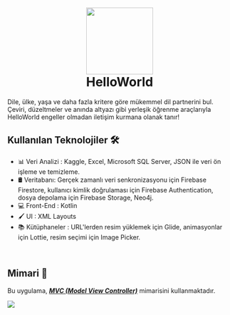 <div align="center">
      <h1> 
            <img src="https://github.com/user-attachments/assets/3e972703-9a8c-45ef-9f64-5789e28db311" width="150px">
            <br/>
            HelloWorld
            <br/> 
      </h1>
</div>

Dile, ülke, yaşa ve daha fazla kritere göre mükemmel dil partnerini bul. Çeviri, düzeltmeler ve anında altyazı gibi yerleşik öğrenme araçlarıyla HelloWorld engeller olmadan iletişim kurmana olanak tanır!

## Kullanılan Teknolojiler 🛠️
- 📊  Veri Analizi : Kaggle, Excel, Microsoft SQL Server, JSON ile veri ön işleme ve temizleme.
- 🛢️ Veritabanı: Gerçek zamanlı veri senkronizasyonu için Firebase Firestore, kullanıcı kimlik doğrulaması için Firebase Authentication, dosya depolama için Firebase Storage, Neo4j.
- 💻 Front-End : Kotlin
- 🖌️ UI : XML Layouts
- 📚 Kütüphaneler : URL'lerden resim yüklemek için Glide, animasyonlar için Lottie, resim seçimi için Image Picker.

<br/> 

## Mimari 🗼
Bu uygulama, [***MVC (Model View Controller)***](https://developer.android.com/topic/architecture) mimarisini kullanmaktadır.

![](https://github.com/achelmasoudi/MSG_MoviesSeriesGalaxy/assets/154275618/3fa5f0bc-4bff-4674-8027-ef4ef9b97fe0)
